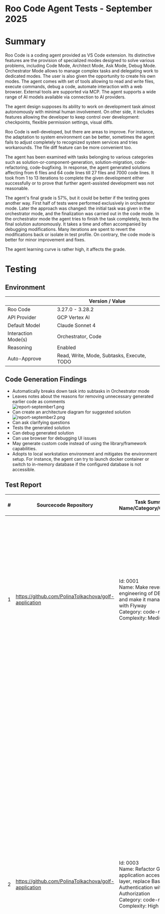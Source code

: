 # Roo Code Agent Tests - September 2025

# Summary
Roo Code is a coding agent provided as VS Code extension. Its distinctive features are the provision of specialized modes designed to solve various problems, including Сode Mode, Architect Mode, Ask Mode, Debug Mode. Orchestrator Mode allows to manage complex tasks and delegating work to dedicated modes. The user is also given the opportunity to create his own modes. The agent comes with set of tools allowing to read and write files, execute commands, debug a code, automate interaction with a web browser. External tools are supported via MCP. The agent supports a wide range of AI models available via connection to AI providers.

The agent design supposes its ability to work on development task almost autonomously with minimal human involvement. On other side, it includes features allowing the developer to keep control over development: checkpoints, flexible permission settings, visual diffs.

Roo Code is well-developed, but there are areas to improve. For instance, the adaptation to system environment can be better, sometimes the agent fails to adjust completely to recognized system services and tries workarounds. The file diff feature can be more convenient too.

The agent has been examined with tasks belonging to various categories such as solution-or-component-generation, solution-migration, code-refactoring, code-bugfixing. In response, the agent generated solutions affecting from 6 files and 64 code lines till 27 files and 7000 code lines. It took from 1 to 13 iterations to complete the given development either successfully or to prove that further agent-assisted development was not reasonable.

The agent's final grade is 57%, but it could be better if the testing goes another way. First half of tests were performed exclusively in orchestrator mode. Later the approach was changed: the initial task was given in the orchestrator mode, and the finalization was carried out in the code mode. In the orchestrator mode the agent tries to finish the task completely, tests the final solution autonomously. It takes a time and often accompanied by debugging modifications. Many iterations are spent to revert the modifications back or isolate in test profile. On contrary, the code mode is better for minor improvement and fixes.

The agent learning curve is rather high, it affects the grade.

# Testing

## Environment
|                | Version / Value |
| --- | --- |
| Roo Code | 3.27.0 - 3.28.2 |
| API Provider | GCP Vertex AI |
| Default Model | Claude Sonnet 4 |
| Interaction Mode(s) | Orchestrator, Code |
| Reasoning | Enabled |
| Auto-Approve | Read, Write, Mode, Subtasks, Execute, TODO |

## Code Generation Findings
- Automatically breaks down task into subtasks in Orchestrator mode
- Leaves notes about the reasons for removing unnecessary generated earlier code as comments  
  ![report-september1.png](../../../../../images/agent-tests/roo-code/2025/report-september1.png)
- Can create an architecture diagram for suggested solution  
  ![report-september2.png](../../../../../images/agent-tests/roo-code/2025/report-september2.png)
- Can ask clarifying questions
- Tests the generated solution
- Can debug generated solution
- Can use browser for debugging UI issues
- May generate custom code instead of using the library/framework capabilities.
- Adopts to local workstation environment and mitigates the environment setup. For instance, the agent can try to launch docker container or switch to in-memory database if the configured database is not accessible.

## Test Report
| # | Sourcecode Repository | Task Summary<br>Name/Category/Complexity | Task Description<br>(Initial Prompt) | First-Shot Effort | First-Shot Completeness | First-Shot Accuracy | Subsequent Prompts<br>(Feedback, Comments) | Final Completeness | Final Accuracy | Final Test Grade | Statistics | Comments |
| --- | --- | --- | --- | --- | --- | --- | --- | --- | --- | --- | --- | --- |
| 1 | https://github.com/PolinaTolkachova/golf-application | Id: 0001<br>Name: Make reverse engineering of DB schema and make it manageable with Flyway<br>Category: code-refactoring<br>Complexity: Medium | See https://github.com/epam/AIRUN-Assistants-Benchmark-TestInstructions/blob/main/agentic-workflow-tests/0001/README.md | N/A | 19%<br>- Flyway migration failed due to unknown configuration properties<br>- Hibernate configuration is not changed to validating database schema<br>- The application could not be run due to failed Flyway migration<br>- Tests could not be performed due to failed Flyway migration | 68%<br>- The intended functionality is not accomplished<br>- The Flyway configuration includes unsupported properties<br>- Mysql root user is accessible from `%`<br>- Passwords and secrets are shown in plaintext | 1)<br>Flyway migration failed:<br>ERROR: Unknown configuration properties: flyway.edition,flyway.mysql.transactional.lock. Please check your conf files or commandline parameters<br><br>2)<br>docker-compose.yml is insecure:<br>- `root` is accessible from `%`<br>- passwords are given in plaintext, although .env.example is provided, environment variables are not used<br><br>3)<br>Hibernate configuration is not changed to validating database schema<br><br>4)<br>Schema-validation: wrong column type encountered in column [gender] in table [player]; found [enum (Types#CHAR)], but expecting [tinyint (Types#TINYINT)]<br><br>5)<br>Rollback the Player class change. Consider JPA entities as source of truth and fix the schema-validation issue.<br><br>6)<br>Do not create new migration versions, just update V1__Create_golf_database_schema.sql | 100% | 100% | 41% | Files: 1 M, 5 A, 0 D<br>Lines: 755 insertions(+), 4 deletions(-) |  |
| 2 | https://github.com/PolinaTolkachova/golf-application | Id: 0003<br>Name: Refactor Golf application access-control layer, replace Basic Authentication with Oauth2 Authorization<br>Category: code-refactoring<br>Complexity: High | See https://github.com/epam/AIRUN-Assistants-Benchmark-TestInstructions/blob/main/agentic-workflow-tests/0003/README.md | N/A | 83%<br>- The application code does deny access by default for newly added endpoints<br>- Access to public resources is denied<br>- On startup with H2, Hibernate reports a syntax error creating the `user` table | 83%<br>- Extra documentation is generated out of scope<br>- A hard‐coded JWT secret is present in code<br>- Dev and prod code and configuration are not separated | 1)<br>GenerationTarget encountered exception accepting command : Error executing DDL "create table user (id bigint generated by default as identity, email varchar(255), password varchar(255), username varchar(255), primary key (id))" via JDBC [Syntax error in SQL statement "create table [*]user (id bigint generated by default as identity, email varchar(255), password varchar(255), username varchar(255), primary key (id))"; expected "identifier";]<br>org.hibernate.tool.schema.spi.CommandAcceptanceException: Error executing DDL "create table user (id bigint generated by default as identity, email varchar(255), password varchar(255), username varchar(255), primary key (id))" via JDBC [Syntax error in SQL statement "create table [*]user (id bigint generated by default as identity, email varchar(255), password varchar(255), username varchar(255), primary key (id))"; expected "identifier";]<br><br>2)<br>Do not alter table name for User entity<br><br>3)<br>Dev and prod code and configuration are not separated.<br>Consider H2 database and hard‐coded JWT development configuration be available in dev profile(s) only, by default external resource server should be used.<br><br>4)<br>Compilation errors:<br>[ERROR] golf-application/src/main/java/com/golf/app/security/AppSecurityConfig.java:[62,52] method corsConfigurationSource in class com.golf.app.security.AppSecurityConfig cannot be applied to given types;<br>  required: java.lang.String,java.lang.String,java.lang.String,boolean<br>  found:    no arguments<br>  reason: actual and formal argument lists differ in length<br>[ERROR] golf-application/src/main/java/com/golf/app/security/AppSecurityConfig.java:[94,30] cannot find symbol<br>  symbol:   method jwtDecoder()<br>  location: class com.golf.app.security.AppSecurityConfig<br><br>5)<br>The created profiles are too different. This may result in errors in production due to insufficient configuration testing.<br>Let us create a basic configuration and override only the environment-specific configuration properties.<br><br>6)<br>Access to public resources is denied<br><br>7)<br>curl -v --header "Authorization: Bearer $ACCESSTOKEN" http://localhost:8082/accessDenied<br><br>HTTP/1.1 404<br>{<br>    "timestamp": "2025-09-11T15:57:28.627+00:00",<br>    "status": 404,<br>    "error": "Not Found",<br>    "trace": "org.springframework.web.servlet.resource.NoResourceFoundException: No static resource accessDenied....",<br>    "message": "No static resource accessDenied.",<br>    "path": "/accessDenied"<br>} | 93%<br>- The application code does deny access by default for newly added endpoints | 92%<br>- Extra documentation is generated out of scope | 55% | Files: 14 M, 13 A, 0 D<br>Lines: 6944 insertions(+), 66 deletions(-) | The solution is over-engineered |
| 3 | https://github.com/PolinaTolkachova/golf-application | Id: 0004<br>Name: Return round scores in CSV format in Golf application<br>Category: solution-or-component-generation<br>Complexity: Low | See https://github.com/epam/AIRUN-Assistants-Benchmark-TestInstructions/blob/main/agentic-workflow-tests/0004/README.md | N/A | 48%<br>- CSV header name differs from corresponding scorecardsTable fields in the round-score-main.html<br>- Spring HTTP Message Conversion is not utilized<br>- The code does not utilize a proven CSV processing library to write CSV | 63%<br>- Unrequested database change to H2 is done withing main configuration<br>- The code does not handle edge cases for CSV generation<br>- The CSV-generation logic added into the controller<br>- CSV-generation logic is embedded in the controller instead of being delegated to a service or utility layer<br>- The CSV generation logic lacks necessary documentation | 1)<br>Isolate the database change in a separate profile to be used for the task testing.<br><br>2)<br>Restore the original application.properties before the database change to H2 in-memory database<br><br>3)<br>Spring's message conversion mechanism is not utilized<br><br>4)<br>The request failed with HTTP/1.1 500 error:<br>curl -s -v -u 1:1 --header 'accept: text/csv' http://localhost:8082/round-score<br><br>The error is logged:<br>ERROR org.thymeleaf.TemplateEngine -  [THYMELEAF][http-nio-8082-exec-2] Exception processing template "round-score": Error resolving template [round-score], template might not exist or might not be accessible by any of the configured Template Resolvers<br><br>5)<br>Using OutputStreamWriter is a poor and error-prone choice for CVS generation.<br><br>6)<br>Apache Commons CSV is added, but its capabilities are not used:<br>- headers are written as strings<br>- objects are manually converted to strings<br>- NULL values ​​are manually handled<br><br>7)<br>Deprecated API is used:<br>- The method withNullString(String) from the type CSVFormat is deprecate<br>- The method withQuoteMode(QuoteMode) from the type CSVFormat is deprecated<br><br>CSV headers are still written as records.<br><br>8)<br>18 hole scores are processed one by one, not in loop.<br><br>9)<br>These header names do not match exactly.<br>The CSV uses headers `"Hole 1", "Hole 2", … "Hole 18"`, whereas the HTML table headers are simply numbered `1`, `2`, … `18`. | 100% | 83%<br>The CSV generation logic lacks necessary documentation | 37% | Files: 4 M, 5 A, 0 D<br>Lines: 660 insertions(+), 6 deletions(-) |  |
| 4 | https://github.com/PolinaTolkachova/golf-application | Id: 0008<br>Name: Refactor Golf application, replace logback logging with Log4j 2.x logging framework and SLF4J as logging facade<br>Category: solution-migration<br>Complexity: Medium | See https://github.com/epam/AIRUN-Assistants-Benchmark-TestInstructions/blob/main/agentic-workflow-tests/0008/README.md | N/A | 86%<br>- LMAX Disruptor dependency is not added<br>- RollingRandomAccessFile appender is not used in log4j2.xml<br>- `logging.level.*` properties are not removed from application.properties | 100% | 1)<br>Log4j2 performance optimization is requested, but LMAX Disruptor is not utilized.<br><br>2)<br>Would RollingRandomAccessFile be better for performance?<br><br>3)<br>Log4jContextSelector configured twice<br><br>4)<br>`logging.level.*` properties are not removed from application.properties | 100% | 100% | 74% | Files: 7 M, 3 A, 2 D<br>Lines: 422 insertions(+), 80 deletions(-) |  |
| 5 | https://github.com/PolinaTolkachova/golf-application | Id: 0011<br>Name: Migrate in-memory user and role definitions to database in Golf application<br>Category: code-refactoring<br>Complexity: Low | See https://github.com/epam/AIRUN-Assistants-Benchmark-TestInstructions/blob/main/agentic-workflow-tests/0011/README.md | N/A | 100% | 63%<br>- The intended functionality is not accomplished (works partly with H2 database)<br>- Unrequested database change to H2 is done withing main configuration<br>- Replaced main application configuration with test configuration.<br>- Unwanted Flyway migration at runtime<br>- Disabling frame options for H2 console introduces potential vulnerabilities | 1)<br>Revert back application.properties.<br>Override test H2 settings in application-test.properties<br><br>2)<br>Remove Flyway from runtime. Suppose the database is managed externally.<br><br>3)<br>Error: You have an error in your SQL syntax; check the manual that corresponds to your MySQL server version for the right syntax to use near 'IF NOT EXISTS ix_auth_username ON authorities (username, authority)' at line 1<br><br>4)<br>Use default login form. Move to src/main/resources/templates/login.html is out of scope.<br><br>5)<br>Use default login form `.formLogin(withDefaults())`. Do not customize logout form. Rollback src/main/resources/templates/login.html changes.S<br><br>6)<br>Isolate H2 dependency in Maven profile | 100% | 94%<br>- Disabling frame options for H2 console introduces potential vulnerabilities | 59% | Files: 6 M, 6 A, 0 D<br>Lines: 555 insertions(+), 39 deletions(-) |  |
| 6 | https://github.com/PolinaTolkachova/golf-application | Id: 0014<br>Name: User Account Menu in Golf application<br>Category: solution-or-component-generation<br>Complexity: Low | See https://github.com/epam/AIRUN-Assistants-Benchmark-TestInstructions/blob/main/agentic-workflow-tests/0014/README.md | N/A | 76%<br>- bootstrap.bundle.min.js is not imported on all pages with account menu<br>- `th:text="${#authentication.principal.username}"` is used instead of `sec:authentication="name"`<br>- The account menu expands downwards on main page only<br>- SQL syntax errors when creating/dropping the `user` table in H2 | 83%<br>- The intended functionality is not fully accomplished<br>- The changes include test and H2 configuration, modifications to application properties beyond just adding an account menu | 1)<br>Revert back application.properties.<br>Use application-test.properties to override test H2 settings and other debug settings.<br>Isolate H2 dependency in Maven profile.<br><br>2)<br>Manual rollback of src/main/resources/application.properties<br><br>3)<br>The account menu does not expand downwards on all pages except main.<br><br>4)<br>There is a common header.html block, but you have added import of CSS and JavaScript modules to many pages instead of using common header.<br>It doesn't seem maintainable.<br><br>5)<br>The account menu still does not expand downwards on<br>"ADD PLAYER" page, "PLAYER DETAILS" page, "EDIT PLAYER" page,<br>"You Round Score" page, "Round Score Input" page, <br>"COMPETITION DETAILS" page, "EDIT COMPETITION" page, "ADD COMPETITION" page,<br>"COMPETITION ROUND DETAILS" pages,<br>"ADD COURSE" page.<br><br>6)<br>The provided code uses `th:text="${#authentication.principal.username}"` to display the username rather the Thymeleaf sec:authentication attribute. | 100% | 100% | 58% | Files: 21 M, 2 A, 0 D<br>Lines: 372 insertions(+), 98 deletions(-) |  |
| 7 | https://github.com/PolinaTolkachova/golf-application | Id: 0016<br>Name: Fix an issue with competition removing in Golf application<br>Category: code-bugfixing<br>Complexity: Medium | See https://github.com/epam/AIRUN-Assistants-Benchmark-TestInstructions/blob/main/agentic-workflow-tests/0016/README.md | N/A | 83%<br>- The solution uses POST HTTP method for competition deletion instead of DELETE | 94%<br>- H2 database console is exposed over a network | 1)<br>The deletion endpoint uses the `POST` HTTP method instead of the more semantically appropriate `DELETE` method<br><br>2)<br>Please rewrite competition deletion using `@DeleteMapping("/{id}")` instead of `@PostMapping("/{id}/remove")`<br><br>3)<br>Isolate H2 dependency in Maven profile | 100% | 100% | 78% | Files: 4 M, 1 A, 0 D<br>Lines: 63 insertions(+), 1 deletions(-) |  |

## Agent's Final Grade
The agent's final grade is 57%.